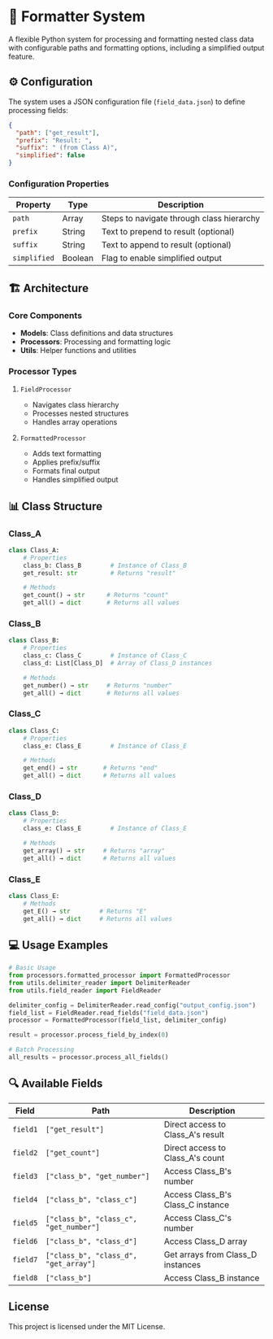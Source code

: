 # 🔧 Formatter System

A flexible Python system for processing and formatting nested class data with configurable paths and formatting options, including a simplified output feature.

## ⚙️ Configuration

The system uses a JSON configuration file (`field_data.json`) to define processing fields:

```.json
{
  "path": ["get_result"],
  "prefix": "Result: ",
  "suffix": " (from Class A)",
  "simplified": false
}
```

### Configuration Properties

| Property     | Type    | Description                               |
| ------------ | ------- | ----------------------------------------- |
| `path`       | Array   | Steps to navigate through class hierarchy |
| `prefix`     | String  | Text to prepend to result (optional)      |
| `suffix`     | String  | Text to append to result (optional)       |
| `simplified` | Boolean | Flag to enable simplified output          |

## 🏗️ Architecture

### Core Components

- **Models**: Class definitions and data structures
- **Processors**: Processing and formatting logic
- **Utils**: Helper functions and utilities

### Processor Types

1. `FieldProcessor`

   - Navigates class hierarchy
   - Processes nested structures
   - Handles array operations

2. `FormattedProcessor`
   - Adds text formatting
   - Applies prefix/suffix
   - Formats final output
   - Handles simplified output

## 📊 Class Structure

### Class_A

```python
class Class_A:
    # Properties
    class_b: Class_B        # Instance of Class_B
    get_result: str         # Returns "result"

    # Methods
    get_count() → str      # Returns "count"
    get_all() → dict       # Returns all values
```

### Class_B

```python
class Class_B:
    # Properties
    class_c: Class_C        # Instance of Class_C
    class_d: List[Class_D]  # Array of Class_D instances

    # Methods
    get_number() → str     # Returns "number"
    get_all() → dict       # Returns all values
```

### Class_C

```python
class Class_C:
    # Properties
    class_e: Class_E        # Instance of Class_E

    # Methods
    get_end() → str       # Returns "end"
    get_all() → dict      # Returns all values
```

### Class_D

```python
class Class_D:
    # Properties
    class_e: Class_E        # Instance of Class_E

    # Methods
    get_array() → str     # Returns "array"
    get_all() → dict      # Returns all values
```

### Class_E

```python
class Class_E:
    # Methods
    get_E() → str        # Returns "E"
    get_all() → dict     # Returns all values
```

## 💻 Usage Examples

```python
# Basic Usage
from processors.formatted_processor import FormattedProcessor
from utils.delimiter_reader import DelimiterReader
from utils.field_reader import FieldReader

delimiter_config = DelimiterReader.read_config("output_config.json")
field_list = FieldReader.read_fields("field_data.json")
processor = FormattedProcessor(field_list, delimiter_config)

result = processor.process_field_by_index(0)

# Batch Processing
all_results = processor.process_all_fields()
```

## 🔍 Available Fields

| Field    | Path                                   | Description                       |
| -------- | -------------------------------------- | --------------------------------- |
| `field1` | `["get_result"]`                       | Direct access to Class_A's result |
| `field2` | `["get_count"]`                        | Direct access to Class_A's count  |
| `field3` | `["class_b", "get_number"]`            | Access Class_B's number           |
| `field4` | `["class_b", "class_c"]`               | Access Class_B's Class_C instance |
| `field5` | `["class_b", "class_c", "get_number"]` | Access Class_C's number           |
| `field6` | `["class_b", "class_d"]`               | Access Class_D array              |
| `field7` | `["class_b", "class_d", "get_array"]`  | Get arrays from Class_D instances |
| `field8` | `["class_b"]`                          | Access Class_B instance           |

## License

This project is licensed under the MIT License.
